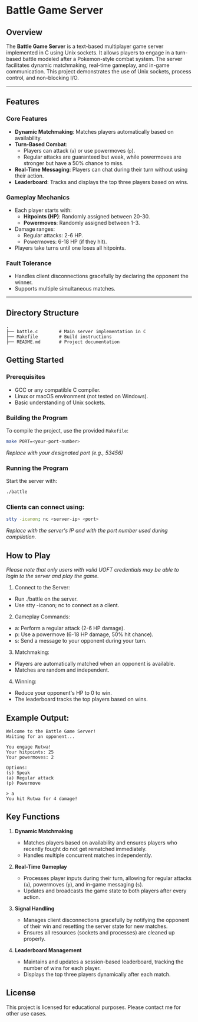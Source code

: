 # Battle Game Server

## Overview

The **Battle Game Server** is a text-based multiplayer game server implemented in C using Unix sockets. It allows players to engage in a turn-based battle modeled after a Pokemon-style combat system. The server facilitates dynamic matchmaking, real-time gameplay, and in-game communication. This project demonstrates the use of Unix sockets, process control, and non-blocking I/O.

---

## Features

### Core Features
- **Dynamic Matchmaking**: Matches players automatically based on availability.
- **Turn-Based Combat**:
  - Players can attack (`a`) or use powermoves (`p`).
  - Regular attacks are guaranteed but weak, while powermoves are stronger but have a 50% chance to miss.
- **Real-Time Messaging**: Players can chat during their turn without using their action.
- **Leaderboard**: Tracks and displays the top three players based on wins.

### Gameplay Mechanics
- Each player starts with:
  - **Hitpoints (HP)**: Randomly assigned between 20-30.
  - **Powermoves**: Randomly assigned between 1-3.
- Damage ranges:
  - Regular attacks: 2-6 HP.
  - Powermoves: 6-18 HP (if they hit).
- Players take turns until one loses all hitpoints.

### Fault Tolerance
- Handles client disconnections gracefully by declaring the opponent the winner.
- Supports multiple simultaneous matches.

---

## Directory Structure

```plaintext
.
├── battle.c        # Main server implementation in C
├── Makefile        # Build instructions
├── README.md       # Project documentation
```

## Getting Started
### Prerequisites
- GCC or any compatible C compiler.
- Linux or macOS environment (not tested on Windows).
- Basic understanding of Unix sockets.

### Building the Program
To compile the project, use the provided `Makefile`:
```bash
make PORT=<your-port-number>
```
*Replace <your-port-number> with your designated port (e.g., 53456)*

### Running the Program
Start the server with:
```bash
./battle
```

### Clients can connect using:
```bash
stty -icanon; nc <server-ip> <port>
```
*Replace <server-ip> with the server's IP and <port> with the port number used during compilation.*

## How to Play
*Please note that only users with valid UOFT credentials may be able to login to the server and play the game.*

1. Connect to the Server:
- Run ./battle on the server.
- Use stty -icanon; nc <server-ip> <port> to connect as a client.

2. Gameplay Commands:
- a: Perform a regular attack (2-6 HP damage).
- p: Use a powermove (6-18 HP damage, 50% hit chance).
- s: Send a message to your opponent during your turn.

3. Matchmaking:
- Players are automatically matched when an opponent is available.
- Matches are random and independent.

4. Winning:
- Reduce your opponent's HP to 0 to win.
- The leaderboard tracks the top players based on wins.

## Example Output:
```plaintext
Welcome to the Battle Game Server!
Waiting for an opponent...

You engage Rutwa!
Your hitpoints: 25
Your powermoves: 2

Options:
(s) Speak
(a) Regular attack
(p) Powermove

> a
You hit Rutwa for 4 damage!
```

## Key Functions

1. **Dynamic Matchmaking**  
   - Matches players based on availability and ensures players who recently fought do not get rematched immediately.
   - Handles multiple concurrent matches independently.

2. **Real-Time Gameplay**  
   - Processes player inputs during their turn, allowing for regular attacks (`a`), powermoves (`p`), and in-game messaging (`s`).
   - Updates and broadcasts the game state to both players after every action.

3. **Signal Handling**  
   - Manages client disconnections gracefully by notifying the opponent of their win and resetting the server state for new matches.
   - Ensures all resources (sockets and processes) are cleaned up properly.

4. **Leaderboard Management**  
   - Maintains and updates a session-based leaderboard, tracking the number of wins for each player.
   - Displays the top three players dynamically after each match.

## License 
This project is licensed for educational purposes. Please contact me for other use cases.


